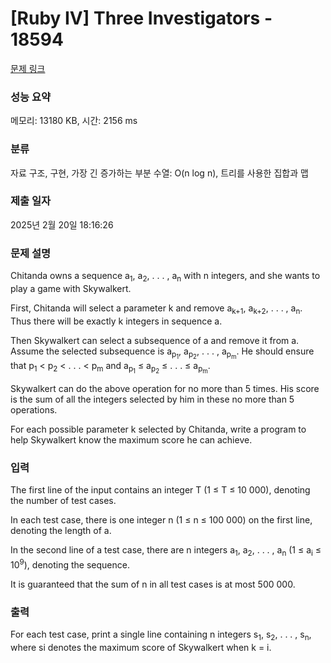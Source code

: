 # [Ruby IV] Three Investigators - 18594 

[문제 링크](https://www.acmicpc.net/problem/18594) 

### 성능 요약

메모리: 13180 KB, 시간: 2156 ms

### 분류

자료 구조, 구현, 가장 긴 증가하는 부분 수열: O(n log n), 트리를 사용한 집합과 맵

### 제출 일자

2025년 2월 20일 18:16:26

### 문제 설명

<p>Chitanda owns a sequence a<sub>1</sub>, a<sub>2</sub>, . . . , a<sub>n</sub> with n integers, and she wants to play a game with Skywalkert.</p>

<p>First, Chitanda will select a parameter k and remove a<sub>k+1</sub>, a<sub>k+2</sub>, . . . , a<sub>n</sub>. Thus there will be exactly k integers in sequence a.</p>

<p>Then Skywalkert can select a subsequence of a and remove it from a. Assume the selected subsequence is a<sub>p<sub>1</sub></sub>, a<sub>p<sub>2</sub></sub>, . . . , a<sub>p<sub>m</sub></sub>. He should ensure that p<sub>1</sub> < p<sub>2</sub> < . . . < p<sub>m</sub> and a<sub>p<sub>1</sub></sub> ≤ a<sub>p<sub>2</sub></sub> ≤ . . . ≤ a<sub>p<sub>m</sub></sub>.</p>

<p>Skywalkert can do the above operation for no more than 5 times. His score is the sum of all the integers selected by him in these no more than 5 operations.</p>

<p>For each possible parameter k selected by Chitanda, write a program to help Skywalkert know the maximum score he can achieve.</p>

### 입력 

 <p>The first line of the input contains an integer T (1 ≤ T ≤ 10 000), denoting the number of test cases.</p>

<p>In each test case, there is one integer n (1 ≤ n ≤ 100 000) on the first line, denoting the length of a.</p>

<p>In the second line of a test case, there are n integers a<sub>1</sub>, a<sub>2</sub>, . . . , a<sub>n</sub> (1 ≤ a<sub>i</sub> ≤ 10<sup>9</sup>), denoting the sequence.</p>

<p>It is guaranteed that the sum of n in all test cases is at most 500 000.</p>

### 출력 

 <p>For each test case, print a single line containing n integers s<sub>1</sub>, s<sub>2</sub>, . . . , s<sub>n</sub>, where si denotes the maximum score of Skywalkert when k = i.</p>

